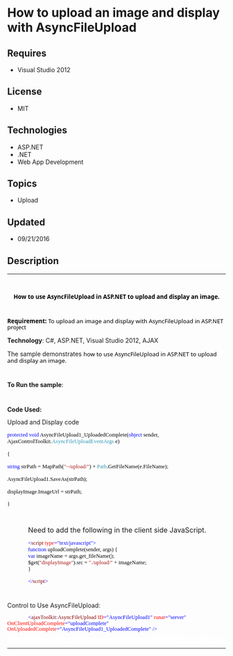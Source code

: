 # How to upload an image and display with AsyncFileUpload
## Requires
- Visual Studio 2012
## License
- MIT
## Technologies
- ASP.NET
- .NET
- Web App Development
## Topics
- Upload
## Updated
- 09/21/2016
## Description

<hr>
<div><a href="http://blogs.msdn.com/b/onecode"><img src=":-onecodesampletopbanner1" alt=""></a><strong>&nbsp;</strong><em></em></div>
<p class="MsoNormal" style="text-align:center"><span class="info-text"><strong><span style="font-size:10.0pt; line-height:106%; font-family:&quot;Segoe UI&quot;,sans-serif; color:black">How to use
<span class="SpellE">AsyncFileUpload</span> in ASP.NET to upload and display an image.</span></strong></span><span class="info-text"><strong><span style="line-height:106%; font-family:&quot;Segoe UI&quot;,sans-serif; color:black">
</span></strong></span></p>
<p class="MsoNormal"><span class="info-text"><span style="font-size:10.0pt; line-height:106%; font-family:&quot;Segoe UI&quot;,sans-serif; color:black">&nbsp;</span></span></p>
<p class="MsoNormal"><span class="info-text"><strong><span style="font-size:10.0pt; line-height:106%; font-family:&quot;Segoe UI&quot;,sans-serif; color:black">Requirement:
</span></strong></span><span class="info-text"><span style="font-size:10.0pt; line-height:106%; font-family:&quot;Segoe UI&quot;,sans-serif; color:black">T</span></span><span style="font-size:10.0pt; line-height:106%; font-family:&quot;Segoe UI&quot;,sans-serif; color:black">o
 upload an image and display with <span class="SpellE">AsyncFileUpload</span> in ASP.NET project<span class="info-text">
</span></span></p>
<p class="MsoNormal"><strong>Technology</strong>: C#, ASP.NET, Visual Studio 2012, AJAX</p>
<p class="MsoNormal">The sample demonstrates <span class="info-text"><span style="font-size:10.0pt; line-height:106%; font-family:&quot;Segoe UI&quot;,sans-serif; color:black">how to use
<span class="SpellE">AsyncFileUpload</span> in ASP.NET to upload and display an image.
</span></span></p>
<p class="MsoNormal"><span class="info-text"><span style="font-size:10.0pt; line-height:106%; font-family:&quot;Segoe UI&quot;,sans-serif; color:black">&nbsp;</span></span></p>
<p class="MsoNormal" style="line-height:105%"><strong>To Run the sample</strong>:</p>
<p class="MsoNormalCxSpMiddle" style="margin-left:.25in; line-height:105%">&nbsp;</p>
<p class="MsoNormal" style="line-height:105%"><strong>Code Used: </strong></p>
<p class="MsoNormal" style="line-height:105%">Upload and Display code</p>
<p class="MsoNormal" style="margin-bottom:.0001pt; line-height:normal; text-autospace:none">
<strong></strong><span style="font-size:9.5pt; font-family:Consolas; color:blue; background:white">protected</span><span style="font-size:9.5pt; font-family:Consolas; color:black; background:white">
</span><span style="font-size:9.5pt; font-family:Consolas; color:blue; background:white">void</span><span style="font-size:9.5pt; font-family:Consolas; color:black; background:white"> AsyncFileUpload1_<span class="GramE">UploadedComplete(</span></span><span style="font-size:9.5pt; font-family:Consolas; color:blue; background:white">object</span><span style="font-size:9.5pt; font-family:Consolas; color:black; background:white">
 sender, <span class="SpellE">AjaxControlToolkit.<span style="color:#2b91af">AsyncFileUploadEventArgs</span></span> e)
</span></p>
<p class="MsoNormal" style="margin-bottom:.0001pt; line-height:normal; text-autospace:none">
<span style="font-size:9.5pt; font-family:Consolas; color:black; background:white">{
</span></p>
<p class="MsoNormal" style="margin-bottom:.0001pt; line-height:normal; text-autospace:none">
<span style="font-size:9.5pt; font-family:Consolas; color:blue; background:white">string</span><span style="font-size:9.5pt; font-family:Consolas; color:black; background:white">
<span class="SpellE">strPath</span> = <span class="SpellE">MapPath</span>(</span><span style="font-size:9.5pt; font-family:Consolas; color:#a31515; background:white">&quot;~/upload/&quot;</span><span style="font-size:9.5pt; font-family:Consolas; color:black; background:white">)
 &#43; </span><span class="SpellE"><span style="font-size:9.5pt; font-family:Consolas; color:#2b91af; background:white">Path</span><span style="font-size:9.5pt; font-family:Consolas; color:black; background:white">.GetFileName</span></span><span style="font-size:9.5pt; font-family:Consolas; color:black; background:white">(<span class="SpellE"><span class="GramE">e.FileName</span></span>);
</span></p>
<p class="MsoNormal" style="margin-bottom:.0001pt; line-height:normal; text-autospace:none">
<span style="font-size:9.5pt; font-family:Consolas; color:black; background:white">AsyncFileUpload1.SaveAs(<span class="SpellE">strPath</span>);
</span></p>
<p class="MsoNormal" style="margin-bottom:.0001pt; line-height:normal; text-autospace:none">
<span style="font-size:9.5pt; font-family:Consolas; color:black; background:white"><span class="SpellE">displayImage.ImageUrl</span> =
<span class="SpellE">strPath</span>; </span></p>
<p class="MsoNormal" style="line-height:105%"><span style="font-size:9.5pt; line-height:105%; font-family:Consolas; color:black; background:white">}</span><span style="font-size:9.5pt; line-height:105%; font-family:Consolas; color:black">
</span></p>
<p class="MsoNormal" style="margin-left:.5in"><span style="font-size:12.0pt; line-height:106%">&nbsp;</span></p>
<p class="MsoNormal" style="margin-left:.5in"><span style="font-size:12.0pt; line-height:106%">Need to add the following in the client side JavaScript.
</span></p>
<p class="MsoNormal" style="margin-top:0in; margin-right:0in; margin-bottom:.0001pt; margin-left:.5in; line-height:normal; text-autospace:none">
<span style="font-size:9.5pt; font-family:Consolas; color:blue; background:white">&lt;</span><span style="font-size:9.5pt; font-family:Consolas; color:maroon; background:white">script</span><span style="font-size:9.5pt; font-family:Consolas; color:black; background:white">
</span><span style="font-size:9.5pt; font-family:Consolas; color:red; background:white">type</span><span style="font-size:9.5pt; font-family:Consolas; color:blue; background:white">=&quot;text/<span class="SpellE">javascript</span>&quot;&gt;</span><span style="font-size:9.5pt; font-family:Consolas; color:black; background:white">
</span></p>
<p class="MsoNormal" style="margin-top:0in; margin-right:0in; margin-bottom:.0001pt; margin-left:.5in; line-height:normal; text-autospace:none">
<span style="font-size:9.5pt; font-family:Consolas; color:black; background:white"></span><span style="font-size:9.5pt; font-family:Consolas; color:blue; background:white">function</span><span style="font-size:9.5pt; font-family:Consolas; color:black; background:white">
<span class="SpellE"><span class="GramE">uploadComplete</span></span><span class="GramE">(</span>sender,
<span class="SpellE">args</span>) { </span></p>
<p class="MsoNormal" style="margin-top:0in; margin-right:0in; margin-bottom:.0001pt; margin-left:.5in; line-height:normal; text-autospace:none">
<span style="font-size:9.5pt; font-family:Consolas; color:black; background:white"></span><span class="SpellE"><span style="font-size:9.5pt; font-family:Consolas; color:blue; background:white">var</span></span><span style="font-size:9.5pt; font-family:Consolas; color:black; background:white">
<span class="SpellE">imageName</span> = <span class="SpellE">args.get_<span class="GramE">fileName</span></span><span class="GramE">(</span>);
</span></p>
<p class="MsoNormal" style="margin-top:0in; margin-right:0in; margin-bottom:.0001pt; margin-left:.5in; line-height:normal; text-autospace:none">
<span style="font-size:9.5pt; font-family:Consolas; color:black; background:white">$get(</span><span style="font-size:9.5pt; font-family:Consolas; color:#a31515; background:white">&quot;<span class="SpellE">displayImage</span>&quot;</span><span style="font-size:9.5pt; font-family:Consolas; color:black; background:white">).<span class="SpellE">src</span>
 = </span><span class="GramE"><span style="font-size:9.5pt; font-family:Consolas; color:#a31515; background:white">&quot;./</span></span><span style="font-size:9.5pt; font-family:Consolas; color:#a31515; background:white">upload/&quot;</span><span style="font-size:9.5pt; font-family:Consolas; color:black; background:white">
 &#43; <span class="SpellE">imageName</span>; </span></p>
<p class="MsoNormal" style="margin-top:0in; margin-right:0in; margin-bottom:.0001pt; margin-left:.5in; line-height:normal; text-autospace:none">
<span style="font-size:9.5pt; font-family:Consolas; color:black; background:white">}
</span></p>
<p class="MsoNormal" style="margin-left:.5in"><span style="font-size:9.5pt; line-height:106%; font-family:Consolas; color:black; background:white"></span><span style="font-size:9.5pt; line-height:106%; font-family:Consolas; color:blue; background:white">&lt;/</span><span style="font-size:9.5pt; line-height:106%; font-family:Consolas; color:maroon; background:white">script</span><span style="font-size:9.5pt; line-height:106%; font-family:Consolas; color:blue; background:white">&gt;</span><span style="font-size:9.5pt; line-height:106%; font-family:Consolas; color:blue">
</span></p>
<p class="MsoNormal"><span style="font-size:9.5pt; line-height:106%; font-family:Consolas; color:blue">&nbsp;</span></p>
<p class="MsoNormal" style="line-height:105%">Control to Use <span class="SpellE">
AsyncFileUpload</span>:</p>
<p class="MsoNormal" style="text-indent:.5in"><span style="font-size:9.5pt; line-height:106%; font-family:Consolas; color:blue; background:white">&lt;</span><span class="SpellE"><span class="GramE"><span style="font-size:9.5pt; line-height:106%; font-family:Consolas; color:maroon; background:white">ajaxToolkit</span><span style="font-size:9.5pt; line-height:106%; font-family:Consolas; color:blue; background:white">:</span><span style="font-size:9.5pt; line-height:106%; font-family:Consolas; color:maroon; background:white">AsyncFileUpload</span></span></span><span style="font-size:9.5pt; line-height:106%; font-family:Consolas; color:black; background:white">
</span><span style="font-size:9.5pt; line-height:106%; font-family:Consolas; color:red; background:white">ID</span><span style="font-size:9.5pt; line-height:106%; font-family:Consolas; color:blue; background:white">=&quot;AsyncFileUpload1&quot;</span><span style="font-size:9.5pt; line-height:106%; font-family:Consolas; color:black; background:white">
</span><span class="SpellE"><span style="font-size:9.5pt; line-height:106%; font-family:Consolas; color:red; background:white">runat</span></span><span style="font-size:9.5pt; line-height:106%; font-family:Consolas; color:blue; background:white">=&quot;server&quot;</span><span style="font-size:9.5pt; line-height:106%; font-family:Consolas; color:black; background:white">
</span><span class="SpellE"><span style="font-size:9.5pt; line-height:106%; font-family:Consolas; color:red; background:white">OnClientUploadComplete</span></span><span style="font-size:9.5pt; line-height:106%; font-family:Consolas; color:blue; background:white">=&quot;<span class="SpellE">uploadComplete</span>&quot;</span><span style="font-size:9.5pt; line-height:106%; font-family:Consolas; color:black; background:white">
</span><span class="SpellE"><span style="font-size:9.5pt; line-height:106%; font-family:Consolas; color:red; background:white">OnUploadedComplete</span></span><span style="font-size:9.5pt; line-height:106%; font-family:Consolas; color:blue; background:white">=&quot;AsyncFileUpload1_UploadedComplete&quot;</span><span style="font-size:9.5pt; line-height:106%; font-family:Consolas; color:black; background:white">
</span><span style="font-size:9.5pt; line-height:106%; font-family:Consolas; color:blue; background:white">/&gt;</span><span style="font-size:12.0pt; line-height:106%">
</span></p>
<p style="line-height:0.6pt; color:white">Microsoft All-In-One Code Framework is a free, centralized code sample library driven by developers' real-world pains and needs. The goal is to provide customer-driven code samples for all Microsoft development technologies,
 and reduce developers' efforts in solving typical programming tasks. Our team listens to developers&rsquo; pains in the MSDN forums, social media and various DEV communities. We write code samples based on developers&rsquo; frequently asked programming tasks,
 and allow developers to download them with a short sample publishing cycle. Additionally, we offer a free code sample request service. It is a proactive way for our developer community to obtain code samples directly from Microsoft.</p>
<hr>
<div><a href="http://go.microsoft.com/?linkid=9759640" style="margin-top:3px"><img src="-onecodelogo" alt="">
</a></div>
